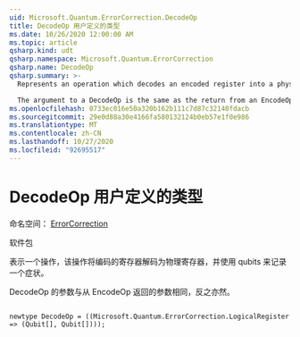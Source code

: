 ```yaml
---
uid: Microsoft.Quantum.ErrorCorrection.DecodeOp
title: DecodeOp 用户定义的类型
ms.date: 10/26/2020 12:00:00 AM
ms.topic: article
qsharp.kind: udt
qsharp.namespace: Microsoft.Quantum.ErrorCorrection
qsharp.name: DecodeOp
qsharp.summary: >-
  Represents an operation which decodes an encoded register into a physical register and the scratch qubits used to record a syndrome.

  The argument to a DecodeOp is the same as the return from an EncodeOp, and vice versa.
ms.openlocfilehash: 0733ec016e50a320b162b111c7d87c32140fdacb
ms.sourcegitcommit: 29e0d88a30e4166fa580132124b0eb57e1f0e986
ms.translationtype: MT
ms.contentlocale: zh-CN
ms.lasthandoff: 10/27/2020
ms.locfileid: "92695517"
---
```

# <a name="decodeop-user-defined-type"></a>DecodeOp 用户定义的类型

命名空间： [ErrorCorrection](xref:Microsoft.Quantum.ErrorCorrection)

软件包 [](https://nuget.org/packages/)


表示一个操作，该操作将编码的寄存器解码为物理寄存器，并使用 qubits 来记录一个症状。

DecodeOp 的参数与从 EncodeOp 返回的参数相同，反之亦然。

```qsharp

newtype DecodeOp = ((Microsoft.Quantum.ErrorCorrection.LogicalRegister => (Qubit[], Qubit[])));
```

